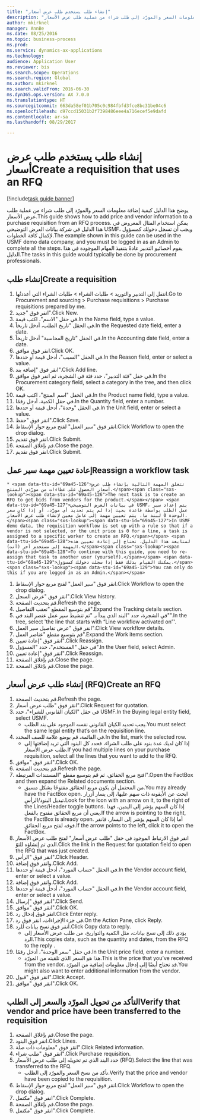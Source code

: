 ```yaml
--- 
title: "إنشاء طلب يستخدم طلب عرض أسعار"
description: "يوضح هذا الدليل كيفية إضافة معلومات السعر والمورّد إلى طلب شراء من عملية طلب عرض الأسعار."
author: mkirknel
manager: AnnBe
ms.date: 08/25/2016
ms.topic: business-process
ms.prod: 
ms.service: dynamics-ax-applications
ms.technology: 
audience: Application User
ms.reviewer: bis
ms.search.scope: Operations
ms.search.region: Global
ms.author: mkirknel
ms.search.validFrom: 2016-06-30
ms.dyn365.ops.version: AX 7.0.0
ms.translationtype: HT
ms.sourcegitcommit: 663da58ef01b705c0c984fbfd3fce8bc31be04c6
ms.openlocfilehash: d97ccd15031b2f7398486eee4a716ecef5e9dafd
ms.contentlocale: ar-sa
ms.lasthandoff: 08/29/2017

---
```

# <a name="create-a-requisition-that-uses-an-rfq"></a><span data-ttu-id="69a45-103">إنشاء طلب يستخدم طلب عرض أسعار</span><span class="sxs-lookup"><span data-stu-id="69a45-103">Create a requisition that uses an RFQ</span></span>

[!include[task guide banner](../../includes/task-guide-banner.md)]

<span data-ttu-id="69a45-104">يوضح هذا الدليل كيفية إضافة معلومات السعر والمورّد إلى طلب شراء من عملية طلب عرض الأسعار.</span><span class="sxs-lookup"><span data-stu-id="69a45-104">This guide shows how to add price and vendor information to a purchase requisition from an RFQ process.</span></span> <span data-ttu-id="69a45-105">يمكن استخدام المثال المعروض في هذا الدليل في شركة بيانات العرض التوضيحي USMF، ويجب أن تسجل دخولك كمسؤول لإكمال كافة الخطوات.</span><span class="sxs-lookup"><span data-stu-id="69a45-105">The example shown in this guide can be used in the USMF demo data company, and you must be logged in as an Admin to complete all the steps.</span></span> <span data-ttu-id="69a45-106">يقوم أخصائيو التدبير عادةً بتنفيذ المهام الموجودة في هذا الدليل.</span><span class="sxs-lookup"><span data-stu-id="69a45-106">The tasks in this guide would typically be done by procurement professionals.</span></span>


## <a name="create-a-requisition"></a><span data-ttu-id="69a45-107">إنشاء طلب</span><span class="sxs-lookup"><span data-stu-id="69a45-107">Create a requisition</span></span>
1. <span data-ttu-id="69a45-108">انتقل إلى التدبير والتوريد > طلبات الشراء > طلبات الشراء التي أعددتُها.</span><span class="sxs-lookup"><span data-stu-id="69a45-108">Go to Procurement and sourcing > Purchase requisitions > Purchase requisitions prepared by me.</span></span>
2. <span data-ttu-id="69a45-109">انقر فوق "جديد".</span><span class="sxs-lookup"><span data-stu-id="69a45-109">Click New.</span></span>
3. <span data-ttu-id="69a45-110">في حقل "الاسم"، اكتب قيمة.</span><span class="sxs-lookup"><span data-stu-id="69a45-110">In the Name field, type a value.</span></span>
4. <span data-ttu-id="69a45-111">في الحقل "تاريخ الطلب، أدخل تاريخاً.</span><span class="sxs-lookup"><span data-stu-id="69a45-111">In the Requested date field, enter a date.</span></span>
5. <span data-ttu-id="69a45-112">في الحقل "تاريخ المحاسبة" أدخل تاريخاً.</span><span class="sxs-lookup"><span data-stu-id="69a45-112">In the Accounting date field, enter a date.</span></span>
6. <span data-ttu-id="69a45-113">انقر فوق موافق.</span><span class="sxs-lookup"><span data-stu-id="69a45-113">Click OK.</span></span>
7. <span data-ttu-id="69a45-114">في الحقل "السبب"، أدخل قيمة أو حددها.</span><span class="sxs-lookup"><span data-stu-id="69a45-114">In the Reason field, enter or select a value.</span></span>
8. <span data-ttu-id="69a45-115">انقر فوق "إضافة بند".</span><span class="sxs-lookup"><span data-stu-id="69a45-115">Click Add line.</span></span>
9. <span data-ttu-id="69a45-116">في حقل "فئة التدبير"، حدد فئة في الشجرة، ثم انقر فوق موافق.</span><span class="sxs-lookup"><span data-stu-id="69a45-116">In the Procurement category field, select a category in the tree, and then click OK.</span></span>
10. <span data-ttu-id="69a45-117">في الحقل "اسم المنتج"، اكتب قيمة.</span><span class="sxs-lookup"><span data-stu-id="69a45-117">In the Product name field, type a value.</span></span>
11. <span data-ttu-id="69a45-118">في حقل الكمية، أدخل رقمًا.</span><span class="sxs-lookup"><span data-stu-id="69a45-118">In the Quantity field, enter a number.</span></span>
12. <span data-ttu-id="69a45-119">في الحقل "وحدة"، أدخل قيمة أو حددها.</span><span class="sxs-lookup"><span data-stu-id="69a45-119">In the Unit field, enter or select a value.</span></span>
13. <span data-ttu-id="69a45-120">انقر فوق "حفظ".</span><span class="sxs-lookup"><span data-stu-id="69a45-120">Click Save.</span></span>
14. <span data-ttu-id="69a45-121">انقر فوق "سير العمل" لفتح مربع حوار الإسقاط‬.</span><span class="sxs-lookup"><span data-stu-id="69a45-121">Click Workflow to open the drop dialog.</span></span>
15. <span data-ttu-id="69a45-122">انقر فوق تقديم.</span><span class="sxs-lookup"><span data-stu-id="69a45-122">Click Submit.</span></span>
16. <span data-ttu-id="69a45-123">قم بإغلاق الصفحة.</span><span class="sxs-lookup"><span data-stu-id="69a45-123">Close the page.</span></span>
17. <span data-ttu-id="69a45-124">انقر فوق تقديم.</span><span class="sxs-lookup"><span data-stu-id="69a45-124">Click Submit.</span></span>

## <a name="reassign-a-workflow-task"></a><span data-ttu-id="69a45-125">إعادة تعيين مهمة سير عمل</span><span class="sxs-lookup"><span data-stu-id="69a45-125">Reassign a workflow task</span></span>
    * <span data-ttu-id="69a45-126">تتعلق المهمة التالية بإنشاء طلب عرض أسعار الحصول على عطاءات من مورّدي المنتج.</span><span class="sxs-lookup"><span data-stu-id="69a45-126">The next task is to create an RFQ to get bids from vendors for the product.</span></span> <span data-ttu-id="69a45-127">في بيانات العرض التوضيحي USMF، يتم إعداد سير عمل الطلب بواسطة قاعدة بحيث إذا لم يتم تحديد أي مورّد، أو إذا كان سعر الوحدة 0 لبند ما، يتم تعيين مهمة إلى عامل معين لإنشاء طلب عرض الأسعار.</span><span class="sxs-lookup"><span data-stu-id="69a45-127">In USMF demo data, the requisition workflow is set up with a rule so that if a vendor is not selected, or the unit price is 0 for a line, a task is assigned to a specific worker to create an RFQ.</span></span> <span data-ttu-id="69a45-128">لمتابعة هذا الدليل، تحتاج إلى إعادة تعيين هذه المهمة إلى مستخدم آخر (أنت).</span><span class="sxs-lookup"><span data-stu-id="69a45-128">To continue with this guide, you need to re-assign that task to another user (yourself).</span></span> <span data-ttu-id="69a45-129">يمكنك القيام بذلك فقط إذا سجلت دخولك كمسؤول.</span><span class="sxs-lookup"><span data-stu-id="69a45-129">You can only do this if you are logged in as an Admin.</span></span>  
1. <span data-ttu-id="69a45-130">انقر فوق "سير العمل" لفتح مربع حوار الإسقاط‬.</span><span class="sxs-lookup"><span data-stu-id="69a45-130">Click Workflow to open the drop dialog.</span></span>
2. <span data-ttu-id="69a45-131">انقر فوق "عرض السجل".</span><span class="sxs-lookup"><span data-stu-id="69a45-131">Click View history.</span></span>
3. <span data-ttu-id="69a45-132">قم بتحديث الصفحة.</span><span class="sxs-lookup"><span data-stu-id="69a45-132">Refresh the page.</span></span>
4. <span data-ttu-id="69a45-133">قم بتوسيع المقطع "تعقب التفاصيل‬".</span><span class="sxs-lookup"><span data-stu-id="69a45-133">Expand the Tracking details section.</span></span>
5. <span data-ttu-id="69a45-134">في الشجرة، حدد "البند الذي يبدأ بـ "تم تنشيط سير عمل عنصر البند في"".</span><span class="sxs-lookup"><span data-stu-id="69a45-134">In the tree, select 'the line that starts with “Line workflow activated on”'.</span></span>
6. <span data-ttu-id="69a45-135">انقر فوق "عرض تفاصيل سير العمل".</span><span class="sxs-lookup"><span data-stu-id="69a45-135">Click View workflow details.</span></span>
7. <span data-ttu-id="69a45-136">قم بتوسيع مقطع "عناصر العمل".</span><span class="sxs-lookup"><span data-stu-id="69a45-136">Expand the Work items section.</span></span>
8. <span data-ttu-id="69a45-137">انقر فوق "إعادة تعيين".</span><span class="sxs-lookup"><span data-stu-id="69a45-137">Click Reassign.</span></span>
9. <span data-ttu-id="69a45-138">في حقل "المستخدم"، حدد "المسؤول".</span><span class="sxs-lookup"><span data-stu-id="69a45-138">In the User field, select Admin.</span></span>
10. <span data-ttu-id="69a45-139">انقر فوق "إعادة تعيين".</span><span class="sxs-lookup"><span data-stu-id="69a45-139">Click Reassign.</span></span>
11. <span data-ttu-id="69a45-140">قم بإغلاق الصفحة.</span><span class="sxs-lookup"><span data-stu-id="69a45-140">Close the page.</span></span>
12. <span data-ttu-id="69a45-141">قم بإغلاق الصفحة.</span><span class="sxs-lookup"><span data-stu-id="69a45-141">Close the page.</span></span>

## <a name="create-an-rfq"></a><span data-ttu-id="69a45-142">إنشاء طلب عرض أسعار (RFQ)</span><span class="sxs-lookup"><span data-stu-id="69a45-142">Create an RFQ</span></span>
1. <span data-ttu-id="69a45-143">قم بتحديث الصفحة.</span><span class="sxs-lookup"><span data-stu-id="69a45-143">Refresh the page.</span></span>
2. <span data-ttu-id="69a45-144">انقر فوق "طلب عرض أسعار".</span><span class="sxs-lookup"><span data-stu-id="69a45-144">Click Request for quotation.</span></span>
3. <span data-ttu-id="69a45-145">في حقل "الكيان القانوني للشراء"، حدد USMF.</span><span class="sxs-lookup"><span data-stu-id="69a45-145">In the Buying legal entity field, select USMF.</span></span>
    * <span data-ttu-id="69a45-146">يجب تحديد الكيان القانوني نفسه الموجود على بند الطلب.</span><span class="sxs-lookup"><span data-stu-id="69a45-146">You must select the same legal entity that’s on the requisition line.</span></span>  
4. <span data-ttu-id="69a45-147">في القائمة، قم بوضع علامة للصف المحدد.</span><span class="sxs-lookup"><span data-stu-id="69a45-147">In the list, mark the selected row.</span></span>
    * <span data-ttu-id="69a45-148">إذا كان لديك عدة بنود على طلب الشراء، فحدد كل البنود التي تريد إضافتها إلى طلب عرض الأسعار.</span><span class="sxs-lookup"><span data-stu-id="69a45-148">If you had multiple lines on your purchase requisition, select all the lines that you want to add to the RFQ.</span></span>  
5. <span data-ttu-id="69a45-149">انقر فوق "موافق".</span><span class="sxs-lookup"><span data-stu-id="69a45-149">Click OK.</span></span>
6. <span data-ttu-id="69a45-150">قم بتحديث الصفحة.</span><span class="sxs-lookup"><span data-stu-id="69a45-150">Refresh the page.</span></span>
7. <span data-ttu-id="69a45-151">افتح مربع الحقائق، ثم قم بتوسيع مقطع "المستندات المرتبطة".</span><span class="sxs-lookup"><span data-stu-id="69a45-151">Open the FactBox and then expand the Related documents section.</span></span>
    * <span data-ttu-id="69a45-152">من المحتمل أن يكون مربع الحقائق مفتوحًا بشكل مسبق.</span><span class="sxs-lookup"><span data-stu-id="69a45-152">You may already have the FactBox open.</span></span> <span data-ttu-id="69a45-153">ابحث عن الأيقونة ذات سهم عليها، إلى يسار أزرار تبديل البنود/الرأس.</span><span class="sxs-lookup"><span data-stu-id="69a45-153">Look for the icon with an arrow on it, to the right of the Lines/Header toggle buttons.</span></span> <span data-ttu-id="69a45-154">إذا كان السهم يؤشر إلى اليمين، فهذا يعني أن مربع الحقائق مفتوح بالفعل.</span><span class="sxs-lookup"><span data-stu-id="69a45-154">If the arrow is pointing to the right, the FactBox is already open.</span></span> <span data-ttu-id="69a45-155">أما إذا كان السهم يؤشر إلى اليسار، فانقر فوقه لفتح مربع الحقائق.</span><span class="sxs-lookup"><span data-stu-id="69a45-155">If the arrow points to the left, click it to open the FactBox.</span></span>  
8. <span data-ttu-id="69a45-156">انقر فوق الارتباط الموجود في حقل "طلب عرض أسعار" لفتح طلب عرض الأسعار الذي تم إنشاؤه للتوّ.</span><span class="sxs-lookup"><span data-stu-id="69a45-156">Click the link in the Request for quotation field to open the RFQ that was just created.</span></span>
9. <span data-ttu-id="69a45-157">انقر فوق "الرأس".</span><span class="sxs-lookup"><span data-stu-id="69a45-157">Click Header.</span></span>
10. <span data-ttu-id="69a45-158">وانقر فوق إضافة.</span><span class="sxs-lookup"><span data-stu-id="69a45-158">Click Add.</span></span>
11. <span data-ttu-id="69a45-159">في الحقل "حساب المورد"، أدخل قيمة أو حددها.</span><span class="sxs-lookup"><span data-stu-id="69a45-159">In the Vendor account field, enter or select a value.</span></span>
12. <span data-ttu-id="69a45-160">وانقر فوق إضافة.</span><span class="sxs-lookup"><span data-stu-id="69a45-160">Click Add.</span></span>
13. <span data-ttu-id="69a45-161">في الحقل "حساب المورد"، أدخل قيمة أو حددها.</span><span class="sxs-lookup"><span data-stu-id="69a45-161">In the Vendor account field, enter or select a value.</span></span>
14. <span data-ttu-id="69a45-162">انقر فوق "إرسال".</span><span class="sxs-lookup"><span data-stu-id="69a45-162">Click Send.</span></span>
15. <span data-ttu-id="69a45-163">انقر فوق "موافق".</span><span class="sxs-lookup"><span data-stu-id="69a45-163">Click OK.</span></span>
16. <span data-ttu-id="69a45-164">انقر فوق إدخال رد.</span><span class="sxs-lookup"><span data-stu-id="69a45-164">Click Enter reply.</span></span>
17. <span data-ttu-id="69a45-165">في جزء الإجراءات، انقر فوق رد.</span><span class="sxs-lookup"><span data-stu-id="69a45-165">On the Action Pane, click Reply.</span></span>
18. <span data-ttu-id="69a45-166">انقر فوق نسخ بيانات للرد.</span><span class="sxs-lookup"><span data-stu-id="69a45-166">Click Copy data to reply.</span></span>
    * <span data-ttu-id="69a45-167">يؤدي ذلك إلى نسخ بيانات، مثل الكمية والتواريخ، من طلب عرض الأسعار إلى الرد.</span><span class="sxs-lookup"><span data-stu-id="69a45-167">This copies data, such as the quantity and dates, from the RFQ to the reply .</span></span>  
19. <span data-ttu-id="69a45-168">في حقل "سعر الوحدة"، أدخل رقمًا.</span><span class="sxs-lookup"><span data-stu-id="69a45-168">In the Unit price field, enter a number.</span></span>
    * <span data-ttu-id="69a45-169">هذا هو السعر الذي تلقيته من المورّد.</span><span class="sxs-lookup"><span data-stu-id="69a45-169">This is the price that you’ve received from the vendor.</span></span> <span data-ttu-id="69a45-170">قد تحتاج أيضًا إلى إدخال معلومات إضافية من المورّد.</span><span class="sxs-lookup"><span data-stu-id="69a45-170">You might also want to enter additional information from the vendor.</span></span>  
20. <span data-ttu-id="69a45-171">انقر فوق "قبول".</span><span class="sxs-lookup"><span data-stu-id="69a45-171">Click Accept.</span></span>
21. <span data-ttu-id="69a45-172">انقر فوق "موافق".</span><span class="sxs-lookup"><span data-stu-id="69a45-172">Click OK.</span></span>

## <a name="verify-that-vendor-and-price-have-been-transferred-to-the-requisition"></a><span data-ttu-id="69a45-173">التأكد من تحويل المورّد والسعر إلى الطلب</span><span class="sxs-lookup"><span data-stu-id="69a45-173">Verify that vendor and price have been transferred to the requisition</span></span>
1. <span data-ttu-id="69a45-174">قم بإغلاق الصفحة.</span><span class="sxs-lookup"><span data-stu-id="69a45-174">Close the page.</span></span>
2. <span data-ttu-id="69a45-175">انقر فوق البنود.</span><span class="sxs-lookup"><span data-stu-id="69a45-175">Click Lines.</span></span>
3. <span data-ttu-id="69a45-176">انقر فوق "معلومات ذات صلة".</span><span class="sxs-lookup"><span data-stu-id="69a45-176">Click Related information.</span></span>
4. <span data-ttu-id="69a45-177">انقر فوق "طلب شراء".</span><span class="sxs-lookup"><span data-stu-id="69a45-177">Click Purchase requisition.</span></span>
5. <span data-ttu-id="69a45-178">حدد البند الذي تم تحويله إلى طلب عرض الأسعار (RFQ).</span><span class="sxs-lookup"><span data-stu-id="69a45-178">Select the line that was transferred to the RFQ.</span></span>
    * <span data-ttu-id="69a45-179">تأكد من نسخ السعر والمورّد إلى الطلب.</span><span class="sxs-lookup"><span data-stu-id="69a45-179">Verify that the price and vendor have been copied to the requisition.</span></span>  
6. <span data-ttu-id="69a45-180">انقر فوق "سير العمل" لفتح مربع حوار الإسقاط‬.</span><span class="sxs-lookup"><span data-stu-id="69a45-180">Click Workflow to open the drop dialog.</span></span>
7. <span data-ttu-id="69a45-181">انقر فوق "مكتمل".</span><span class="sxs-lookup"><span data-stu-id="69a45-181">Click Complete.</span></span>
8. <span data-ttu-id="69a45-182">قم بإغلاق الصفحة.</span><span class="sxs-lookup"><span data-stu-id="69a45-182">Close the page.</span></span>
9. <span data-ttu-id="69a45-183">انقر فوق "مكتمل".</span><span class="sxs-lookup"><span data-stu-id="69a45-183">Click Complete.</span></span>


